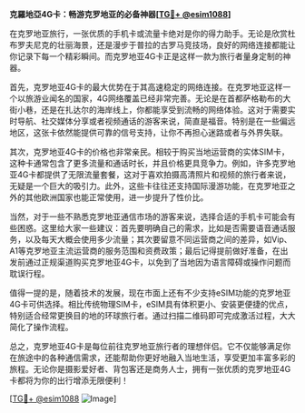 **克羅地亞4G卡：畅游克罗地亚的必备神器[[TG💪+ @esim1088](https://t.me/s/esim1088)]**

在克罗地亚旅行，一张优质的手机卡或流量卡绝对是你的得力助手。无论是欣赏杜布罗夫尼克的壮丽海景，还是漫步于普拉的古罗马竞技场，良好的网络连接都能让你记录下每一个精彩瞬间。而克罗地亚4G卡正是这样一款为旅行者量身定制的神器。

首先，克罗地亚4G卡的最大优势在于其高速稳定的网络连接。在克罗地亚这样一个以旅游业闻名的国家，4G网络覆盖已经非常完善。无论是在首都萨格勒布的大街小巷，还是在扎达尔的海岸线上，你都能享受到流畅的网络体验。这对于需要实时导航、社交媒体分享或者视频通话的游客来说，简直是福音。特别是在一些偏远地区，这张卡依然能提供可靠的信号支持，让你不再担心迷路或者与外界失联。

其次，克罗地亚4G卡的价格也非常亲民。相较于购买当地运营商的实体SIM卡，这种卡通常包含了更多流量和通话时长，并且价格更具竞争力。例如，许多克罗地亚4G卡都提供了无限流量套餐，这对于喜欢拍摄高清照片和视频的旅行者来说，无疑是一个巨大的吸引力。此外，这些卡往往还支持国际漫游功能，在克罗地亚之外的其他欧洲国家也能正常使用，进一步提升了性价比。

当然，对于一些不熟悉克罗地亚通信市场的游客来说，选择合适的手机卡可能会有些困惑。这里给大家一些建议：首先要明确自己的需求，比如是否需要语音通话服务，以及每天大概会使用多少流量；其次要留意不同运营商之间的差异，如Vip、A1等克罗地亚主流运营商的服务范围和资费政策；最后记得提前做好准备，在出发前通过正规渠道购买克罗地亚4G卡，以免到了当地因为语言障碍或操作问题而耽误行程。

值得一提的是，随着技术的发展，现在市面上还有不少支持eSIM功能的克罗地亚4G卡可供选择。相比传统物理SIM卡，eSIM具有体积更小、安装更便捷的优点，特别适合经常更换目的地的环球旅行者。通过扫描二维码即可完成激活过程，大大简化了操作流程。

总之，克罗地亚4G卡是每位前往克罗地亚旅行者的理想伴侣。它不仅能够满足你在旅途中的各种通信需求，还能帮助你更好地融入当地生活，享受更加丰富多彩的旅程。无论你是摄影爱好者、背包客还是商务人士，拥有一张优质的克罗地亚4G卡都将为你的出行增添无限便利！

[[TG💪+ @esim1088](https://t.me/s/esim1088) ![Image](https://i.postimg.cc/4NQfJmqS/Snipaste-2025-05-13-00-14-12.png)]
